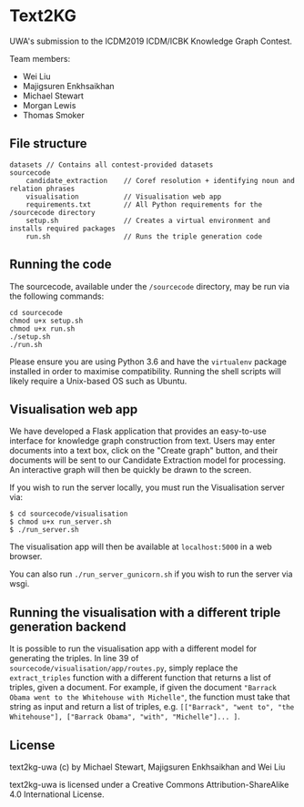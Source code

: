 # Text2KG

UWA's submission to the ICDM2019 ICDM/ICBK Knowledge Graph Contest.

Team members:

- Wei Liu
- Majigsuren Enkhsaikhan
- Michael Stewart
- Morgan Lewis
- Thomas Smoker

## File structure
    
    datasets // Contains all contest-provided datasets
    sourcecode
        candidate_extraction    // Coref resolution + identifying noun and relation phrases
        visualisation           // Visualisation web app
        requirements.txt        // All Python requirements for the /sourcecode directory
        setup.sh                // Creates a virtual environment and installs required packages
        run.sh                  // Runs the triple generation code
        

## Running the code

The sourcecode, available under the `/sourcecode` directory, may be run via the following commands:

    cd sourcecode
    chmod u+x setup.sh
    chmod u+x run.sh
    ./setup.sh
    ./run.sh

Please ensure you are using Python 3.6 and have the `virtualenv` package installed in order to maximise compatibility. Running the shell scripts will likely require a Unix-based OS such as Ubuntu.

## Visualisation web app

We have developed a Flask application that provides an easy-to-use interface for knowledge graph construction from text. Users may enter documents into a text box, click on the "Create graph" button, and their documents will be sent to our Candidate Extraction model for processing. An interactive graph will then be quickly be drawn to the screen.

If you wish to run the server locally, you must run the Visualisation server via:

    $ cd sourcecode/visualisation
    $ chmod u+x run_server.sh
    $ ./run_server.sh

The visualisation app will then be available at `localhost:5000` in a web browser.

You can also run `./run_server_gunicorn.sh` if you wish to run the server via wsgi.

## Running the visualisation with a different triple generation backend

It is possible to run the visualisation app with a different model for generating the triples. In line 39 of `sourcecode/visualisation/app/routes.py`, simply replace the `extract_triples` function with a different function that returns a list of triples, given a document. For example, if given the document `"Barrack Obama went to the Whitehouse with Michelle"`, the function must take that string as input and return a list of triples, e.g. `[["Barrack", "went to", "the Whitehouse"], ["Barrack Obama", "with", "Michelle"]... ]`.

## License

text2kg-uwa (c) by Michael Stewart, Majigsuren Enkhsaikhan and Wei Liu

text2kg-uwa is licensed under a Creative Commons Attribution-ShareAlike 4.0 International License.
